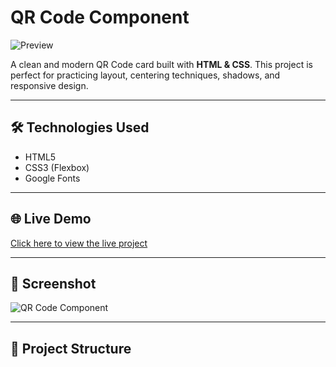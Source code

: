 # QR Code Component

![Preview](./preview.jpg)

A clean and modern QR Code card built with **HTML & CSS**. This project is perfect for practicing layout, centering techniques, shadows, and responsive design.

---

## 🛠️ Technologies Used

- HTML5  
- CSS3 (Flexbox)
- Google Fonts

---

## 🌐 Live Demo

[Click here to view the live project](https://your-live-site-link.com)

---

## 📸 Screenshot

![QR Code Component](./preview.jpg)

---

## 📂 Project Structure

